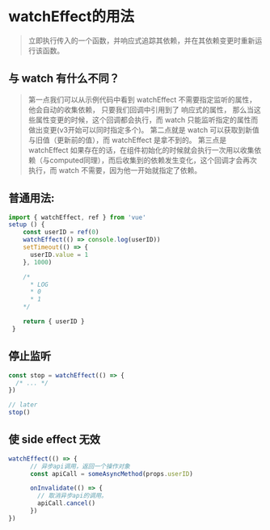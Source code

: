 # watchEffect的用法
> 立即执行传入的一个函数，并响应式追踪其依赖，并在其依赖变更时重新运行该函数。

## 与 watch 有什么不同？

>第一点我们可以从示例代码中看到 watchEffect 不需要指定监听的属性，他会自动的收集依赖， 只要我们回调中引用到了 响应式的属性， 那么当这些属性变更的时候，这个回调都会执行，而 watch 只能监听指定的属性而做出变更(v3开始可以同时指定多个)。
>第二点就是 watch 可以获取到新值与旧值（更新前的值），而 watchEffect 是拿不到的。
>第三点是 watchEffect 如果存在的话，在组件初始化的时候就会执行一次用以收集依赖（与computed同理），而后收集到的依赖发生变化，这个回调才会再次执行，而 watch 不需要，因为他一开始就指定了依赖。

## 普通用法:
```js
import { watchEffect, ref } from 'vue'
setup () {
    const userID = ref(0)
    watchEffect(() => console.log(userID))
    setTimeout(() => {
      userID.value = 1
    }, 1000)

    /*
      * LOG
      * 0 
      * 1
    */

    return { userID }
 }
```
	
## 停止监听
```js
const stop = watchEffect(() => {
  /* ... */
})

// later
stop()
```


## 使 side effect 无效
```js
watchEffect(() => {
      // 异步api调用，返回一个操作对象
      const apiCall = someAsyncMethod(props.userID)

      onInvalidate(() => {
        // 取消异步api的调用。
        apiCall.cancel()
      })
})
```